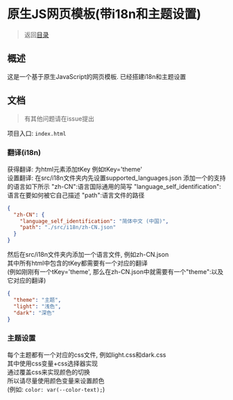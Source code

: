 # 原生JS网页模板(带i18n和主题设置)

> 返回[目录](../../../README.md#web相关)

## 概述

这是一个基于原生JavaScript的网页模板. 已经搭建i18n和主题设置

## 文档

> 有其他问题请在issue提出

项目入口: `index.html`

### 翻译(i18n)

获得翻译: 为html元素添加tKey 例如tKey='theme'  
设置翻译: 在src/i18n文件夹内先设置supported_languages.json 添加一个的支持的语言如下所示
"zh-CN":语言国际通用的简写
"language_self_identification":语言在要如何被它自己描述
"path":语言文件的路径

```json
{
  "zh-CN": {
    "language_self_identification": "简体中文 (中国)",
    "path": "./src/i18n/zh-CN.json"
  }
}
```

然后在src/i18n文件夹内添加一个语言文件, 例如zh-CN.json  
其中所有html中包含的tKey都需要有一个对应的翻译  
(例如刚刚有一个tKey='theme', 那么在zh-CN.json中就需要有一个"theme":以及它对应的翻译)

```json
{
  "theme": "主题",
  "light": "浅色",
  "dark": "深色"
}
```
### 主题设置
每个主题都有一个对应的css文件, 例如light.css和dark.css  
其中使用css变量+css选择器实现  
通过覆盖css来实现颜色的切换  
所以请尽量使用颜色变量来设置颜色  
(例如: `color: var(--color-text);`)